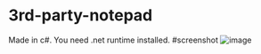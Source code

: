 # 3rd-party-notepad
Made in c#. You need .net runtime installed.
#screenshot
![image](https://user-images.githubusercontent.com/127417963/224114403-7f6abd87-b9d8-40a6-a50f-79c29d6af119.png)
